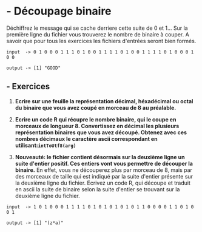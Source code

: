 # - Découpage binaire

  Déchiffrez le message qui se cache derriere cette suite de 0 et 1...
  Sur la première ligne du fichier vous trouverez le nombre de binaire à couper.
  A savoir que pour tous les exercices les fichiers d'entrées seront bien formés.
  
```
input  -> 0 1 0 0 0 1 1 1 0 1 0 0 1 1 1 1 0 1 0 0 1 1 1 1 0 1 0 0 0 1 0 0
```

```
output -> [1] "GOOD"
```

  
## - Exercices
  
1) **Ecrire sur une feuille la représentation décimal, héxadécimal ou octal du binaire que vous avez coupé en morceau de 8 au préalable.**

2) **Ecrire un code R qui récupre le nombre binaire, qui le coupe en morceaux de longueur 8. Convertissez en décimal les plusieurs représentation binaires que vous avez découpé. Obtenez avec ces nombres décimaux le caractère ascii correspondant en utilisant:```intToUtf8(arg)```**

3) **Nouveauté: le fichier contient désormais sur la deuxième ligne un suite d'entier positif. Ces entiers vont vous permettre de découper la binaire.** 
En effet, vous ne découperez plus par morceau de 8, mais par des morceaux de taille qui est indiqué par la suite d'entier présente sur la deuxième ligne du fichier.
Ecrivez un code R, qui découpe et traduit en ascii la suite de binaire selon la suite d'entier se trouvant sur la deuxième ligne du fichier.

```
input  -> 1 0 1 0 0 0 1 1 1 1 0 1 0 1 0 1 0 1 0 1 1 0 0 0 0 1 1 0 1 0 0 1
```

```
output -> [1] "(z*a)"
```
